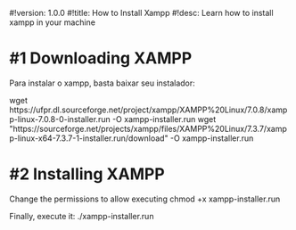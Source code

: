 #!version: 1.0.0
#!title: How to Install Xampp
#!desc: Learn how to install xampp in your machine

# #1 Downloading XAMPP
Para instalar o xampp, basta baixar seu instalador:

<only32>
	<cmd>wget https://ufpr.dl.sourceforge.net/project/xampp/XAMPP%20Linux/7.0.8/xampp-linux-7.0.8-0-installer.run -O xampp-installer.run</cmd>
</only32>
<only64>
	<cmd>wget "https://sourceforge.net/projects/xampp/files/XAMPP%20Linux/7.3.7/xampp-linux-x64-7.3.7-1-installer.run/download"	-O xampp-installer.run</cmd>
</only64>

# #2 Installing XAMPP
Change the permissions to allow executing
<cmd>chmod +x xampp-installer.run</cmd>

Finally, execute it:
<cmd sudo>./xampp-installer.run</cmd>